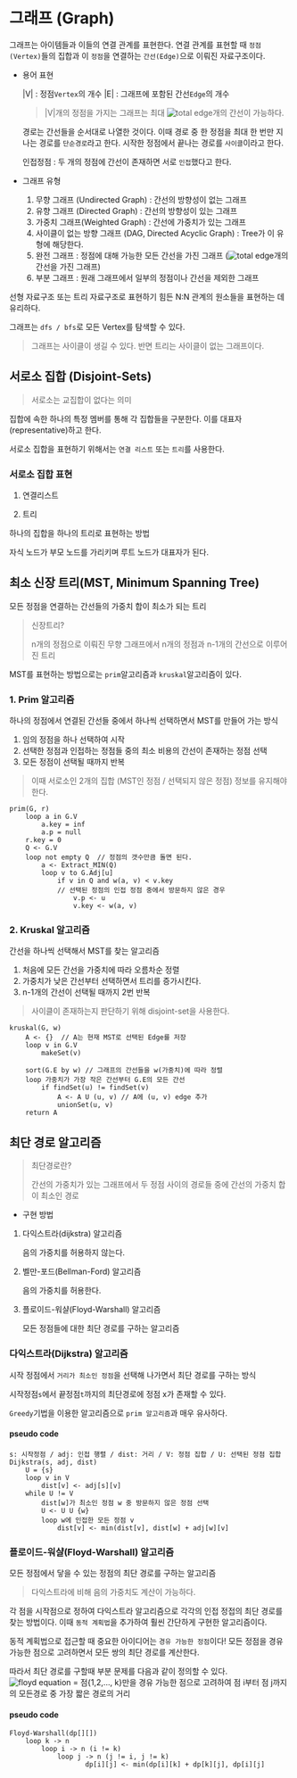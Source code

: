 # 그래프 (Graph)

그래프는 아이템들과 이들의 연결 관계를 표현한다.
연결 관계를 표현할 때 `정점(Vertex)`들의 집합과 이 `정점`을 연결하는 `간선(Edge)`으로 이뤄진 자료구조이다.

- 용어 표현

    |V| : 정점`Vertex`의 개수
    |E| : 그래프에 포함된 간선`Edge`의 개수
    > |V|개의 정점을 가지는 그래프는 최대 ![total edge](https://latex.codecogs.com/gif.latex?\inline&space;|V||V|-1&space;\over&space;2)개의 간선이 가능하다.
    
    경로는 간선들을 순서대로 나열한 것이다. 이때 경로 중 한 정점을 최대
    한 번만 지나는 경로를 `단순경로`라고 한다.
    시작한 정점에서 끝나는 경로를 `사이클`이라고 한다.
    
    인접정점 : 두 개의 정점에 간선이 존재하면 서로 `인접`했다고 한다.
    
- 그래프 유형

    1. 무향 그래프 (Undirected Graph) : 간선의 방향성이 없는 그래프  
    2. 유향 그래프 (Directed Graph) : 간선의 방향성이 있는 그래프
    3. 가중치 그래프(Weighted Graph) : 간선에 가중치가 있는 그래프
    4. 사이클이 없는 방향 그래프 (DAG, Directed Acyclic Graph) : Tree가 이 유형에 해당한다.
    5. 완전 그래프 : 정점에 대해 가능한 모든 간선을 가진 그래프 (![total edge](https://latex.codecogs.com/gif.latex?\inline&space;|V||V|-1&space;\over&space;2)개의 간선을 가진 그래프)
    6. 부분 그래프 : 원래 그래프에서 일부의 정점이나 간선을 제외한 그래프

선형 자료구조 또는 트리 자료구조로 표현하기 힘든 N:N 관계의 원소들을 표현하는 데 유리하다.    

그래프는 `dfs / bfs`로 모든 Vertex를 탐색할 수 있다.

> 그래프는 사이클이 생길 수 있다. 반면 트리는 사이클이 없는 그래프이다.

## 서로소 집합 (Disjoint-Sets)

> 서로소는 교집합이 없다는 의미

집합에 속한 하나의 특정 멤버를 통해 각 집합들을 구분한다. 이를 대표자(representative)하고 한다.

서로소 집합을 표현하기 위해서는 `연결 리스트` 또는 `트리`를 사용한다.

### 서로소 집합 표현

1. 연결리스트

2. 트리

하나의 집합을 하나의 트리로 표현하는 방법

자식 노드가 부모 노드를 가리키며 루트 노드가 대표자가 된다.

## 최소 신장 트리(MST, Minimum Spanning Tree)

모든 정점을 연결하는 간선들의 가중치 합이 최소가 되는 트리

> 신장트리?
>
> n개의 정점으로 이뤄진 무향 그래프에서 n개의 정점과 n-1개의 간선으로
> 이루어진 트리

MST를 표현하는 방법으로는 `prim`알고리즘과 `kruskal`알고리즘이 있다.

### 1. Prim 알고리즘

하나의 정점에서 연결된 간선들 중에서 하나씩 선택하면서 MST를 만들어 가는
방식

1. 임의 정점을 하나 선택하여 시작 
2. 선택한 정점과 인접하는 정점들 중의 최소 비용의 간선이 존재하는 정점
   선택   
3. 모든 정점이 선택될 때까지 반복

> 이때 서로소인 2개의 집합 (MST인 정점 / 선택되지 않은 정점) 정보를
> 유지해야한다.

```
prim(G, r)
    loop a in G.V
        a.key = inf
        a.p = null
    r.key = 0
    Q <- G.V
    loop not empty Q  // 정점의 갯수만큼 돌면 된다.
        a <- Extract_MIN(Q)
        loop v to G.Adj[u]
            if v in Q and w(a, v) < v.key
            // 선택된 정점의 인접 정점 중에서 방문하지 않은 경우 
                v.p <- u
                v.key <- w(a, v)
```

### 2. Kruskal 알고리즘

간선을 하나씩 선택해서 MST를 찾는 알고리즘

1. 처음에 모든 간선을 가중치에 따라 오름차순 정렬
2. 가중치가 낮은 간선부터 선택하면서 트리를 증가시킨다.
3. n-1개의 간선이 선택될 때까지 2번 반복

> 사이클이 존재하는지 판단하기 위해 disjoint-set을 사용한다.

```
kruskal(G, w)
    A <- {}  // A는 현재 MST로 선택된 Edge를 저장
    loop v in G.V
        makeSet(v)
    
    sort(G.E by w) // 그래프의 간선들을 w(가중치)에 따라 정렬
    loop 가중치가 가장 작은 간선부터 G.E의 모든 간선
        if findSet(u) != findSet(v)
            A <- A U (u, v) // A에 (u, v) edge 추가 
            unionSet(u, v)
    return A
```

## 최단 경로 알고리즘

> 최단경로란?
>
> 간선의 가중치가 있는 그래프에서 두 정점 사이의 경로들 중에 간선의
> 가중치 합이 최소인 경로

- 구현 방법

1. 다익스트라(dijkstra) 알고리즘

    음의 가중치를 허용하지 않는다.

2. 벨만-포드(Bellman-Ford) 알고리즘

    음의 가중치를 허용한다.
    
3. 플로이드-워샬(Floyd-Warshall) 알고리즘

    모든 정점들에 대한 최단 경로를 구하는 알고리즘
    
### 다익스트라(Dijkstra) 알고리즘

시작 정점에서 `거리가 최소인 정점`을 선택해 나가면서 최단 경로를 구하는
방식

시작정점`s`에서 끝정점`t`까지의 최단경로에 정점 x가 존재할 수 있다.

`Greedy`기법을 이용한 알고리즘으로 `prim 알고리즘`과 매우 유사하다.

#### pseudo code
```
s: 시작정점 / adj: 인접 행렬 / dist: 거리 / V: 정점 집합 / U: 선택된 정점 집합
Dijkstra(s, adj, dist)
    U = {s}
    loop v in V
        dist[v] <- adj[s][v]
    while U != V
        dist[w]가 최소인 정점 w 중 방문하지 않은 정점 선택
        U <- U U {w}
        loop w에 인접한 모든 정점 v
            dist[v] <- min(dist[v], dist[w] + adj[w][v]
```

### 플로이드-워샬(Floyd-Warshall) 알고리즘

모든 정점에서 닿을 수 있는 정점의 최단 경로를 구하는 알고리즘

> 다익스트라에 비해 음의 가중치도 계산이 가능하다.

각 점을 시작점으로 정하여 다익스트라 알고리즘으로 각각의 인접 정접의
최단 경로를 찾는 방법이다. 이때 `동적 계획법`을 추가하여 훨씬 간단하게
구현한 알고리즘이다.

동적 계획법으로 접근할 때 중요한 아이디어는 `경유 가능한 정점`이다! 모든
정점을 경유 가능한 점으로 고려하면서 모든 쌍의 최단 경로를 계산한다.

따라서 최단 경로를 구할때 부분 문제를 다음과 같이 정의할 수 있다.
![floyd equation](https://latex.codecogs.com/gif.latex?D_{ij}k) =
점{1,2,..., k}만을 경유 가능한 점으로 고려하여 점 i부터 점 j까지의
모든경로 중 가장 짧은 경로의 거리

#### pseudo code
```
Floyd-Warshall(dp[][])
    loop k -> n
        loop i -> n (i != k)
            loop j -> n (j != i, j != k)
                   dp[i][j] <- min(dp[i][k] + dp[k][j], dp[i][j]
```
